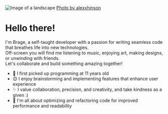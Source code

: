 ![Image of a landscape](https://github.com/brage-andreas/brage-andreas/assets/37003366/1b972179-0bd0-4d4e-ad4b-d6f512d6dbae "Image of a landscape")
[Photo by alexxhinson](https://x.com/alexxhinson/status/1527712915842682880)

# Hello there!
I'm Brage, a self-taught developer with a passion for writing seamless code that breathes life into new technologies.  
Off-screen you will find me listening to music, enjoying art, making designs, or unwinding with friends.  
Let's collaborate and build something amazing together!  

* 🧑 I first picked up programming at 11 years old
* 😊 I enjoy brainstorming and implementing features that enhance user experience
* ✨ I value collaboration, precision, and creativity, and take kindness as a given :)
* 🔧 I'm all about optimizing and refactoring code for improved performance and readability
